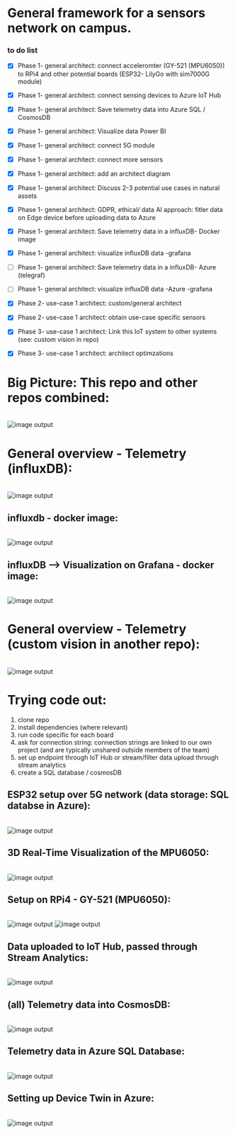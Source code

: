 # General framework for a sensors network on campus. 


### to do list
* [x] Phase 1- general architect: connect acceleromter (GY-521 (MPU6050)) to RPi4 and other potential boards (ESP32- LilyGo with sim7000G module)
* [x] Phase 1- general architect: connect sensing devices to Azure IoT Hub
* [x] Phase 1- general architect: Save telemetry data into Azure SQL / CosmosDB
* [x] Phase 1- general architect: Visualize data Power BI
* [x] Phase 1- general architect: connect 5G module
* [x] Phase 1- general architect: connect more sensors
* [x] Phase 1- general architect: add an architect diagram
* [x] Phase 1- general architect: Discuss 2-3 potential use cases in natural assets
* [x] Phase 1- general architect: GDPR, ethical/ data AI approach: fitler data on Edge device before uploading data to Azure
* [x] Phase 1- general architect: Save telemetry data in a influxDB- Docker image 
* [x] Phase 1- general architect: visualize influxDB data -grafana
* [ ] Phase 1- general architect: Save telemetry data in a influxDB- Azure (telegraf)
* [ ] Phase 1- general architect: visualize influxDB data -Azure -grafana


* [x] Phase 2- use-case 1 architect: custom/general architect
* [x] Phase 2- use-case 1 architect: obtain use-case specific sensors

* [x] Phase 3- use-case 1 architect: Link this IoT system to other systems (see: custom vision in  repo)
* [x] Phase 3- use-case 1 architect: architect optimzations

# Big Picture: This repo and other repos combined:
\
![image output](arch.png)

# General overview - Telemetry (influxDB):
\
![image output](influxdb_arch.png)

## influxdb - docker image:
\
![image output](influxdb_wifi_esp32.png)

## influxDB --> Visualization on Grafana - docker image:
\
![image output](grafana.png)

# General overview - Telemetry (custom vision in another repo):
\
![image output](rpi_azure.png)


# Trying code out:
1. clone repo
2. install dependencies (where relevant)
2. run code specific for each board 
3. ask for connection string: connection strings are linked to our own project (and are typically unshared outside members of the team)
4. set up endpoint through IoT Hub or stream/filter data upload through stream analytics
5. create a SQL database / cosmosDB


## ESP32 setup over 5G network (data storage: SQL databse in Azure):
\
![image output](/Esp32/Device/tree_dynamics_copy.jpg)

## 3D Real-Time Visualization of the MPU6050:
\
![image output](Esp32/Device/3D_mpu6050.jpg)

## Setup on RPi4 - GY-521 (MPU6050):
\
![image output](rpi_1.jpg)
![image output](rpi_2.jpg)


## Data uploaded to IoT Hub, passed through Stream Analytics:
\
![image output](stream_analytics.png)



## (all) Telemetry data into CosmosDB:
\
![image output](cosmosDB.png)


## Telemetry data in Azure SQL Database:
\
![image output](Azure_SQL.png)


## Setting up Device Twin in Azure:
\
![image output](device_twin.png)



